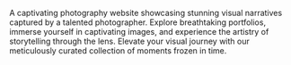 A captivating photography website showcasing stunning visual narratives captured by a talented photographer. Explore breathtaking portfolios, immerse yourself in captivating images, and experience the artistry of storytelling through the lens. Elevate your visual journey with our meticulously curated collection of moments frozen in time.</p>

